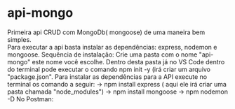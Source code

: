 # api-mongo
Primeira api CRUD com MongoDb( mongoose) de uma maneira bem simples.<br>
Para executar a api basta instalar as dependências: express, nodemon e mongoose.
Sequência de instalação:
Crie uma pasta com o nome "api-mongo" este nome você escolhe.
Dentro desta pasta já no VS Code dentro do terminal pode executar o comando npm init -y (irá criar um arquivo "package.json".
Para instalar as dependências para a API execute no terminal os comando a seguir:
->  npm install express ( aqui ele irá criar uma pasta chamada "node_modules")
->  npm install mongoose
->  npm nodemon -D
No Postman: 

